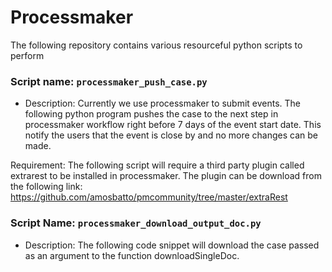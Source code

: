 # Processmaker
The following repository contains various resourceful python scripts to perform  

### Script name: ```processmaker_push_case.py```

* Description: Currently we use processmaker to submit events. The following python program pushes the case
to the next step in processmaker workflow right before 7 days of the event start date. This notify the users that the event is close by
and no more changes can be made.

Requirement: The following script will require a third party plugin called extrarest to be installed in processmaker. The plugin can be
download from the following link:
    https://github.com/amosbatto/pmcommunity/tree/master/extraRest
    
    
### Script Name: ```processmaker_download_output_doc.py```

* Description: The following code snippet will download the case passed as an argument to the function downloadSingleDoc. 
